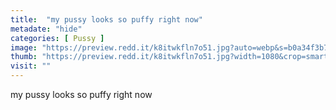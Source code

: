 ```yaml
---
title:  "my pussy looks so puffy right now"
metadate: "hide"
categories: [ Pussy ]
image: "https://preview.redd.it/k8itwkfln7o51.jpg?auto=webp&s=b0a34f3b7edac295ce9ab76213983f72b49ce8a4"
thumb: "https://preview.redd.it/k8itwkfln7o51.jpg?width=1080&crop=smart&auto=webp&s=250e10241993ae2bc01b8ecd7596bfe7dbba9024"
visit: ""
---
```

my pussy looks so puffy right now
